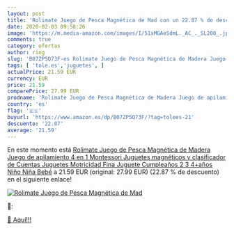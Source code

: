 ```yaml
---
layout: post
title: 'Rolimate Juego de Pesca Magnética de Mad con un 22.87 % de descuento'
date: 2020-02-03 09:58:26
image: 'https://m.media-amazon.com/images/I/51xMGAeSdmL._AC_._SL200_.jpg'
comments: true
category: ofertas
author: ring
slug: 'B07ZP5Q73F-es Rolimate Juego de Pesca Magnética de Madera Juego de...'
tags: [ 'tole.es','juguetes', ]
actualPrice: 21.59 EUR
currency: EUR
price: 21.59
comparePrice: 27.99 EUR
prodname: 'Rolimate Juego de Pesca Magnética de Madera Juego de apilamiento 4 en 1 Montessori Juguetes magnéticos y clasificador de Cuentas Juguetes Motricidad Fina Juguete Cumpleaños 2 3 4+años Niño Niña Bebé'
country: 'es'
flag: '🇪🇸'
buyurl: 'https://www.amazon.es/dp/B07ZP5Q73F/?tag=tolees-21'
descuento: '22.87'
average: '21.59'
---
```


En este momento está [Rolimate Juego de Pesca Magnética de Madera Juego de apilamiento 4 en 1 Montessori Juguetes magnéticos y clasificador de Cuentas Juguetes Motricidad Fina Juguete Cumpleaños 2 3 4+años Niño Niña Bebé](https://www.amazon.es/dp/B07ZP5Q73F/?tag=tolees-21) a 21.59 EUR (original: 27.99 EUR) (22.87 %  de descuento) en el siguiente enlace!

[![Rolimate Juego de Pesca Magnética de Mad](https://m.media-amazon.com/images/I/51xMGAeSdmL._AC_._SL200_.jpg)](https://www.amazon.es/dp/B07ZP5Q73F/?tag=tolees-21)

🔎:


[🛒 Aquí!!!](https://www.amazon.es/dp/B07ZP5Q73F/?tag=tolees-21)
